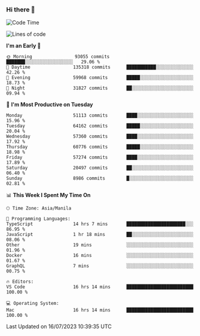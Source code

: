 ### Hi there 👋

<!--START_SECTION:waka-->
![Code Time](http://img.shields.io/badge/Code%20Time-4%2C162%20hrs%2029%20mins-blue)

![Lines of code](https://img.shields.io/badge/From%20Hello%20World%20I%27ve%20Written-116.0%20million%20lines%20of%20code-blue)

**I'm an Early 🐤** 

```text
🌞 Morning                93055 commits       ███████░░░░░░░░░░░░░░░░░░   29.06 % 
🌆 Daytime                135318 commits      ███████████░░░░░░░░░░░░░░   42.26 % 
🌃 Evening                59968 commits       █████░░░░░░░░░░░░░░░░░░░░   18.73 % 
🌙 Night                  31827 commits       ██░░░░░░░░░░░░░░░░░░░░░░░   09.94 % 
```
📅 **I'm Most Productive on Tuesday** 

```text
Monday                   51113 commits       ████░░░░░░░░░░░░░░░░░░░░░   15.96 % 
Tuesday                  64162 commits       █████░░░░░░░░░░░░░░░░░░░░   20.04 % 
Wednesday                57360 commits       ████░░░░░░░░░░░░░░░░░░░░░   17.92 % 
Thursday                 60776 commits       █████░░░░░░░░░░░░░░░░░░░░   18.98 % 
Friday                   57274 commits       ████░░░░░░░░░░░░░░░░░░░░░   17.89 % 
Saturday                 20497 commits       ██░░░░░░░░░░░░░░░░░░░░░░░   06.40 % 
Sunday                   8986 commits        █░░░░░░░░░░░░░░░░░░░░░░░░   02.81 % 
```


📊 **This Week I Spent My Time On** 

```text
🕑︎ Time Zone: Asia/Manila

💬 Programming Languages: 
TypeScript               14 hrs 7 mins       ██████████████████████░░░   86.95 % 
JavaScript               1 hr 18 mins        ██░░░░░░░░░░░░░░░░░░░░░░░   08.06 % 
Other                    19 mins             ░░░░░░░░░░░░░░░░░░░░░░░░░   01.96 % 
Docker                   16 mins             ░░░░░░░░░░░░░░░░░░░░░░░░░   01.67 % 
GraphQL                  7 mins              ░░░░░░░░░░░░░░░░░░░░░░░░░   00.75 % 

🔥 Editors: 
VS Code                  16 hrs 14 mins      █████████████████████████   100.00 % 

💻 Operating System: 
Mac                      16 hrs 14 mins      █████████████████████████   100.00 % 
```


 Last Updated on 16/07/2023 10:39:35 UTC
<!--END_SECTION:waka-->


<!--
**rad182/rad182** is a ✨ _special_ ✨ repository because its `README.md` (this file) appears on your GitHub profile.

Here are some ideas to get you started:

- 🔭 I’m currently working on ...
- 🌱 I’m currently learning ...
- 👯 I’m looking to collaborate on ...
- 🤔 I’m looking for help with ...
- 💬 Ask me about ...
- 📫 How to reach me: ...
- 😄 Pronouns: ...
- ⚡ Fun fact: ...
-->
